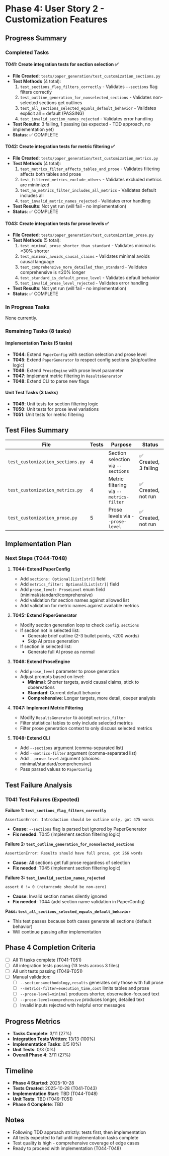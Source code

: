 # Phase 4: User Story 2 - Customization Features

## Progress Summary

### Completed Tasks

#### T041: Create integration tests for section selection ✅
- **File Created**: `tests/paper_generation/test_customization_sections.py`
- **Test Methods** (4 total):
  1. `test_sections_flag_filters_correctly` - Validates `--sections` flag filters correctly
  2. `test_outline_generation_for_nonselected_sections` - Validates non-selected sections get outlines
  3. `test_all_sections_selected_equals_default_behavior` - Validates explicit all = default (PASSING)
  4. `test_invalid_section_names_rejected` - Validates error handling
- **Test Results**: 3 failing, 1 passing (as expected - TDD approach, no implementation yet)
- **Status**: ✅ COMPLETE

#### T042: Create integration tests for metric filtering ✅
- **File Created**: `tests/paper_generation/test_customization_metrics.py`
- **Test Methods** (4 total):
  1. `test_metrics_filter_affects_tables_and_prose` - Validates filtering affects both tables and prose
  2. `test_filtered_metrics_exclude_others` - Validates excluded metrics are minimized
  3. `test_no_metrics_filter_includes_all_metrics` - Validates default includes all
  4. `test_invalid_metric_names_rejected` - Validates error handling
- **Test Results**: Not yet run (will fail - no implementation)
- **Status**: ✅ COMPLETE

#### T043: Create integration tests for prose levels ✅
- **File Created**: `tests/paper_generation/test_customization_prose.py`
- **Test Methods** (5 total):
  1. `test_minimal_prose_shorter_than_standard` - Validates minimal is ≥30% shorter
  2. `test_minimal_avoids_causal_claims` - Validates minimal avoids causal language
  3. `test_comprehensive_more_detailed_than_standard` - Validates comprehensive is ≥20% longer
  4. `test_standard_is_default_prose_level` - Validates default behavior
  5. `test_invalid_prose_level_rejected` - Validates error handling
- **Test Results**: Not yet run (will fail - no implementation)
- **Status**: ✅ COMPLETE

### In Progress Tasks

None currently.

### Remaining Tasks (8 tasks)

#### Implementation Tasks (5 tasks)
- **T044**: Extend `PaperConfig` with section selection and prose level
- **T045**: Extend `PaperGenerator` to respect config sections (skip/outline logic)
- **T046**: Extend `ProseEngine` with prose level parameter
- **T047**: Implement metric filtering in `ResultsGenerator`
- **T048**: Extend CLI to parse new flags

#### Unit Test Tasks (3 tasks)
- **T049**: Unit tests for section filtering logic
- **T050**: Unit tests for prose level variations
- **T051**: Unit tests for metric filtering

## Test Files Summary

| File | Tests | Purpose | Status |
|------|-------|---------|--------|
| `test_customization_sections.py` | 4 | Section selection via `--sections` | ✅ Created, 3 failing |
| `test_customization_metrics.py` | 4 | Metric filtering via `--metrics-filter` | ✅ Created, not run |
| `test_customization_prose.py` | 5 | Prose levels via `--prose-level` | ✅ Created, not run |

## Implementation Plan

### Next Steps (T044-T048)

1. **T044: Extend PaperConfig**
   - Add `sections: Optional[List[str]]` field
   - Add `metrics_filter: Optional[List[str]]` field
   - Add `prose_level: ProseLevel` enum field (minimal/standard/comprehensive)
   - Add validation for section names against allowed list
   - Add validation for metric names against available metrics

2. **T045: Extend PaperGenerator**
   - Modify section generation loop to check `config.sections`
   - If section not in selected list:
     * Generate brief outline (2-3 bullet points, <200 words)
     * Skip AI prose generation
   - If section in selected list:
     * Generate full AI prose as normal

3. **T046: Extend ProseEngine**
   - Add `prose_level` parameter to prose generation
   - Adjust prompts based on level:
     * **Minimal**: Shorter targets, avoid causal claims, stick to observations
     * **Standard**: Current default behavior
     * **Comprehensive**: Longer targets, more detail, deeper analysis

4. **T047: Implement Metric Filtering**
   - Modify `ResultsGenerator` to accept `metrics_filter`
   - Filter statistical tables to only include selected metrics
   - Filter prose generation context to only discuss selected metrics

5. **T048: Extend CLI**
   - Add `--sections` argument (comma-separated list)
   - Add `--metrics-filter` argument (comma-separated list)
   - Add `--prose-level` argument (choices: minimal/standard/comprehensive)
   - Pass parsed values to `PaperConfig`

## Test Failure Analysis

### T041 Test Failures (Expected)

**Failure 1: `test_sections_flag_filters_correctly`**
```
AssertionError: Introduction should be outline only, got 475 words
```
- **Cause**: `--sections` flag is parsed but ignored by PaperGenerator
- **Fix needed**: T045 (implement section filtering logic)

**Failure 2: `test_outline_generation_for_nonselected_sections`**
```
AssertionError: Results should have full prose, got 266 words
```
- **Cause**: All sections get full prose regardless of selection
- **Fix needed**: T045 (implement section filtering logic)

**Failure 3: `test_invalid_section_names_rejected`**
```
assert 0 != 0 (returncode should be non-zero)
```
- **Cause**: Invalid section names silently ignored
- **Fix needed**: T044 (add section name validation in PaperConfig)

**Pass: `test_all_sections_selected_equals_default_behavior`**
- This test passes because both cases generate all sections (default behavior)
- Will continue passing after implementation

## Phase 4 Completion Criteria

- [ ] All 11 tasks complete (T041-T051)
- [ ] All integration tests passing (13 tests across 3 files)
- [ ] All unit tests passing (T049-T051)
- [ ] Manual validation:
  - [ ] `--sections=methodology,results` generates only those with full prose
  - [ ] `--metrics-filter=execution_time,cost` limits tables and prose
  - [ ] `--prose-level=minimal` produces shorter, observation-focused text
  - [ ] `--prose-level=comprehensive` produces longer, detailed text
  - [ ] Invalid inputs rejected with helpful error messages

## Progress Metrics

- **Tasks Complete**: 3/11 (27%)
- **Integration Tests Written**: 13/13 (100%)
- **Implementation Tasks**: 0/5 (0%)
- **Unit Tests**: 0/3 (0%)
- **Overall Phase 4**: 3/11 (27%)

## Timeline

- **Phase 4 Started**: 2025-10-28
- **Tests Created**: 2025-10-28 (T041-T043)
- **Implementation Start**: TBD (T044-T048)
- **Unit Tests**: TBD (T049-T051)
- **Phase 4 Complete**: TBD

## Notes

- Following TDD approach strictly: tests first, then implementation
- All tests expected to fail until implementation tasks complete
- Test quality is high - comprehensive coverage of edge cases
- Ready to proceed with implementation (T044-T048)
